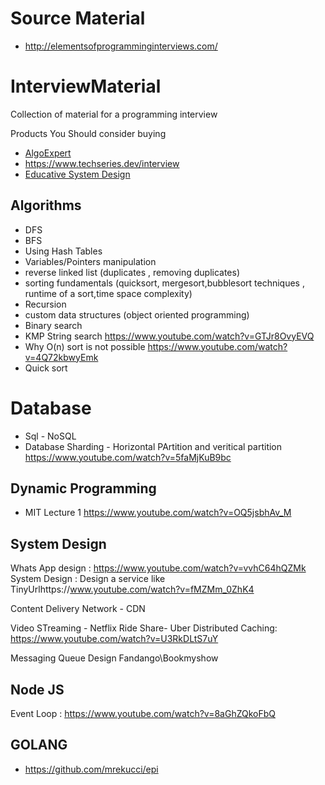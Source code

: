 # Source Material
- http://elementsofprogramminginterviews.com/

# InterviewMaterial
Collection of material for a programming interview

Products You Should consider buying
- [AlgoExpert](https://www.algoexpert.io/purchase)
- https://www.techseries.dev/interview
- [Educative System Design](https://www.educative.io/courses/grokking-the-system-design-interview)

## Algorithms

- DFS 
- BFS 
- Using Hash Tables 
- Variables/Pointers manipulation 
- reverse linked list (duplicates , removing duplicates) 
- sorting fundamentals (quicksort, mergesort,bubblesort techniques , runtime of a sort,time space complexity) 
- Recursion 
- custom data structures (object oriented programming) 
- Binary search
- KMP String search https://www.youtube.com/watch?v=GTJr8OvyEVQ
- Why O(n) sort is not possible https://www.youtube.com/watch?v=4Q72kbwyEmk
- Quick sort

# Database
- Sql - NoSQL
- Database Sharding - Horizontal PArtition and veritical partition https://www.youtube.com/watch?v=5faMjKuB9bc


## Dynamic Programming
- MIT Lecture 1 https://www.youtube.com/watch?v=OQ5jsbhAv_M

## System Design
Whats App design : https://www.youtube.com/watch?v=vvhC64hQZMk
System Design : Design a service like TinyUrlhttps://www.youtube.com/watch?v=fMZMm_0ZhK4

Content Delivery Network - CDN

Video STreaming - Netflix
Ride Share- Uber
Distributed Caching: https://www.youtube.com/watch?v=U3RkDLtS7uY

Messaging Queue
Design Fandango\Bookmyshow

## Node JS
 Event Loop : https://www.youtube.com/watch?v=8aGhZQkoFbQ

## GOLANG
- https://github.com/mrekucci/epi
